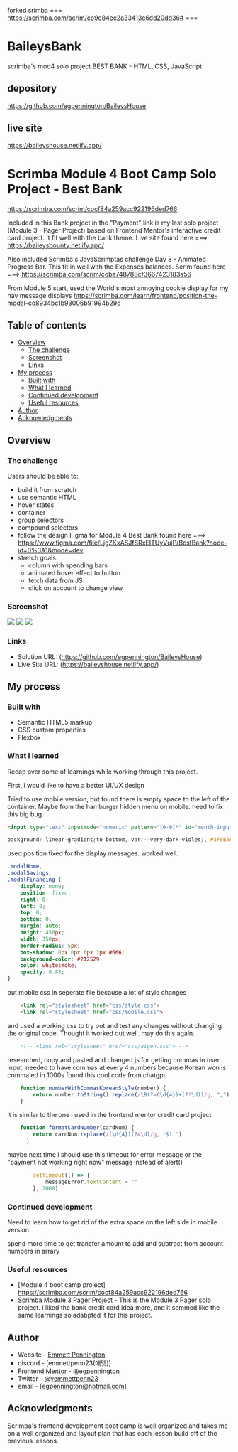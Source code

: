 forked srimba === https://scrimba.com/scrim/co9e84ec2a33413c6dd20dd36# ===
# BaileysBank
 scrimba's mod4 solo project BEST BANK - HTML, CSS, JavaScript

 ## depository
 https://github.com/egpennington/BaileysHouse

 ## live site
 https://baileyshouse.netlify.app/

# Scrimba Module 4 Boot Camp Solo Project - Best Bank
https://scrimba.com/scrim/cocf84a259acc922196ded766

Included in this Bank project in the "Payment" link is my last solo project (Module 3 - Pager Project) based on Frontend Mentor's interactive credit card project. It fit well with the bank theme. 
Live site found here ===> https://baileysbounty.netlify.app/

Also included Scrimba's JavaScrimptas challenge Day 8 - Animated Progress Bar. This fit in well with the Expenses balances. 
Scrim found here ===> https://scrimba.com/scrim/coba748788cf3667423183a56

From Module 5 start, used the World's most annoying cookie display for my nav message displays
https://scrimba.com/learn/frontend/position-the-modal-co8934bc1b93006b91994b29d


## Table of contents

- [Overview](#overview)
  - [The challenge](#the-challenge)
  - [Screenshot](#screenshot)
  - [Links](#links)
- [My process](#my-process)
  - [Built with](#built-with)
  - [What I learned](#what-i-learned)
  - [Continued development](#continued-development)
  - [Useful resources](#useful-resources)
- [Author](#author)
- [Acknowledgments](#acknowledgments)

## Overview

### The challenge

Users should be able to:
- build it from scratch
- use semantic HTML
- hover states
- container
- group selectors
- compound selectors
- follow the design Figma for Module 4 Best Bank found here
===> https://www.figma.com/file/LjgZKxASJfSRxEITUyVujP/BestBank?node-id=0%3A1&mode=dev
- stretch goals:
  - column with spending bars
  - animated hover effect to button
  - fetch data from JS
  - click on account to change view

### Screenshot

![](\images\desktopScreenshot.png)
![](\images\desktopActiveState1Screenshot.png)
![](\images\desktopActiveState2Screenshot.png)


### Links

- Solution URL: (https://github.com/egpennington/BaileysHouse)
- Live Site URL: (https://baileyshouse.netlify.app/)

## My process

### Built with

- Semantic HTML5 markup
- CSS custom properties
- Flexbox

### What I learned

Recap over some of learnings while working through this project.

First, i would like to have a better  UI/UX design

Tried to use mobile version, but found there is empty space to the left of the container.  Maybe from the hamburger hidden menu on mobile.  need to fix this big bug.

```html
<input type="text" inputmode="numeric" pattern="[0-9]*" id="month-input-el" placeholder="MM" min="1" max="12" minlength="2" maxlength="2" required>
```

```css
background: linear-gradient(to bottom, var(--very-dark-violet), #3F0EAA, #1E0633);
```

used position fixed for the display messages.  worked well.
```css
.modalHome,
.modalSavings,
.modalFinancing {
    display: none;
    position: fixed;
    right: 0;
    left: 0;
    top: 0;
    bottom: 0;
    margin: auto;
    height: 450px;
    width: 350px;
    border-radius: 5px;
    box-shadow: 0px 0px 6px 2px #666;
    background-color: #212529;
    color: whitesmoke;
    opacity: 0.88;
}
```

put mobile css in seperate file because a lot of style changes
```html
    <link rel="stylesheet" href="css/style.css">
    <link rel="stylesheet" href="css/mobile.css">
```

and used a working css to try out and test any changes without changing the original code.  Thought it worked out well. may do this again.
```html
    <!-- <link rel="stylesheet" href="css/aigen.css"> -->
```

researched, copy and pasted and changed js for getting commas in user input.
needed to have commas at every 4 numbers because Korean won is comma'ed in 1000s
found this cool code from chatgpt
```js
    function numberWithCommasKoreanStyle(number) {
        return number.toString().replace(/\B(?=(\d{4})+(?!\d))/g, ",")
    }
```

it is similar to the one i used in the frontend mentor credit card project
```js
    function formatCardNumber(cardNum) {    
        return cardNum.replace(/(\d{4})(?=\d)/g, '$1 ')
      }

```

maybe next time i should use this timeout for error message or the "payment not working right now" message instead of alert()
```js
        setTimeout(() => {
            messageError.textContent = ""
        }, 2000)
```


### Continued development

Need to learn how to get rid of the extra space on the left side in mobile version

spend more time to get transfer amount to add and subtract from account numbers in arrary


### Useful resources

- [Module 4 boot camp project] https://scrimba.com/scrim/cocf84a259acc922196ded766
- [Scrimba Module 3 Pager Project](https://scrimba.com/scrim/co9b447f7b7a0dc6201d27636) - This is the Module 3 Pager solo project. I liked the bank credit card idea more, and it semmed like the same learnings so adabpted it for this project.

## Author

- Website - [Emmett Pennington](https://www.COMINGSOON)
- discord - [emmettpenn23(애멧)]
- Frontend Mentor - [@egpennington](https://www.frontendmentor.io/profile/egpennington)
- Twitter - [@yemmettpenn23](https://www.twitter.com/emmettpenn23)
- email - [egpennington@hotmail.com]

## Acknowledgments

Scrimba's frontend development boot camp is well organized and takes me on a well organized and layout plan that has each lesson build off of the previous lessons.